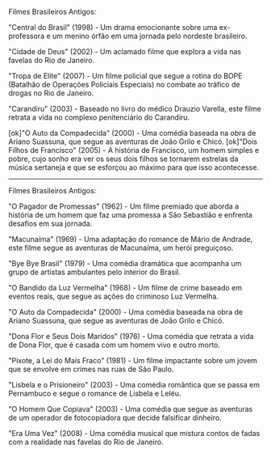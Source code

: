 Filmes Brasileiros Antigos:

"Central do Brasil" (1998) - Um drama emocionante sobre uma ex-professora e um menino órfão em uma jornada pelo nordeste brasileiro.

"Cidade de Deus" (2002) - Um aclamado filme que explora a vida nas favelas do Rio de Janeiro.

"Tropa de Elite" (2007) - Um filme policial que segue a rotina do BOPE (Batalhão de Operações Policiais Especiais) no combate ao tráfico de drogas no Rio de Janeiro.

"Carandiru" (2003) - Baseado no livro do médico Drauzio Varella, este filme retrata a vida no complexo penitenciário do Carandiru.

[ok]"O Auto da Compadecida" (2000) - Uma comédia baseada na obra de Ariano Suassuna, que segue as aventuras de João Grilo e Chicó.
[ok]"Dois Filhos de Francisco" (2005) - A história de Francisco, um homem simples e pobre, cujo sonho era ver os seus dois filhos se tornarem estrelas da música sertaneja e que se esforçou ao máximo para que isso acontecesse.

---
Filmes Brasileiros Antigos:

"O Pagador de Promessas" (1962) - Um filme premiado que aborda a história de um homem que faz uma promessa a São Sebastião e enfrenta desafios em sua jornada.

"Macunaíma" (1969) - Uma adaptação do romance de Mário de Andrade, este filme segue as aventuras de Macunaíma, um herói preguiçoso.

"Bye Bye Brasil" (1979) - Uma comédia dramática que acompanha um grupo de artistas ambulantes pelo interior do Brasil.

"O Bandido da Luz Vermelha" (1968) - Um filme de crime baseado em eventos reais, que segue as ações do criminoso Luz Vermelha.

"O Auto da Compadecida" (2000) - Uma comédia baseada na obra de Ariano Suassuna, que segue as aventuras de João Grilo e Chicó.

"Dona Flor e Seus Dois Maridos" (1976) - Uma comédia que retrata a vida de Dona Flor, que é casada com um homem vivo e outro morto.

"Pixote, a Lei do Mais Fraco" (1981) - Um filme impactante sobre um jovem que se envolve em crimes nas ruas de São Paulo.

"Lisbela e o Prisioneiro" (2003) - Uma comédia romântica que se passa em Pernambuco e segue o romance de Lisbela e Leléu.

"O Homem Que Copiava" (2003) - Uma comédia que segue as aventuras de um operador de fotocopiadora que decide falsificar dinheiro.

"Era Uma Vez" (2008) - Uma comédia musical que mistura contos de fadas com a realidade nas favelas do Rio de Janeiro.